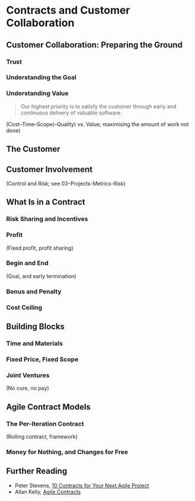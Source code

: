 # Contracts and Customer Collaboration

## Customer Collaboration: Preparing the Ground

### Trust

### Understanding the Goal

### Understanding Value
> Our highest priority is to satisfy the customer through early and continuous delivery of valuable software.

(Cost–Time–Scope(–Quality) vs. Value; maximising the amount of work not done)

## The Customer
<!-- 4.1.1. Defining the customer
The literature and common usage can be confusing in defining the customer.
The purpose of this LO is to clarify customer-side roles and how they are referred to in Agile methods, particularly sponsor, buyer, and user, and relating them to actual people who need to be satisfied by the project and product. -->


## Customer Involvement
(Control and Risk; see 03-Projects-Metrics-Risk)

## What Is in a Contract

### Risk Sharing and Incentives

### Profit
(Fixed profit, profit sharing)

### Begin and End
(Goal, and early termination)

### Bonus and Penalty

### Cost Ceiling


## Building Blocks

### Time and Materials

### Fixed Price, Fixed Scope

### Joint Ventures
(No cure, no pay)

## Agile Contract Models

### The Per-Iteration Contract
(Rolling contract, framework)

### Money for Nothing, and Changes for Free






## Further Reading
* Peter Stevens, [10 Contracts for Your Next Agile Project][Ten]
* Allan Kelly, [Agile Contracts][AC]


[Ten]: http://www.scrum-breakfast.com/2010/03/xp-day-suisse-10-agile-contracts-for.html "10 Agile Contracts"
[AC]: http://www.infoq.com/articles/agile-contracts "Agile Contracts on InfoQ"

<!--
* Customer collaboration
  * Our highest priority is to satisfy the customer through early and
    continuous delivery of valuable software.
  * Welcome changing requirements, even late indevelopment. Agile processes
    harness change for the customer’s competitive advantage.
  * Business people and developers must work together daily throughout the
    project.
  * Agile processes promote sustainable development.The sponsors,
    developers, and users should be ableto maintain a constant pace
    indefinitely.
-->


<!--
   * Including customers and users
   * 
      * Who is the "customer"? Difference between sponsor, buyer, user
      * Product/project success correlates with end-user involvement

Value over Cost/Time/Scope (success in traditional PM, according to Standish: “Completed on time, on budget, with all features and functions as originally specified.”; success in Agile: maximum value delivered *and* maximised work not done)

-->